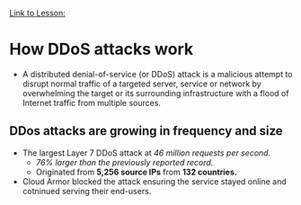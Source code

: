 [Link to Lesson:](https://www.cloudskillsboost.google/paths/15/course_templates/88/video/483851)

# How DDoS attacks work
- A distributed denial-of-service (or DDoS) attack is a malicious attempt to disrupt normal traffic of a targeted server, service or network by overwhelming the target or its surrounding infrastructure with a flood of Internet traffic from multiple sources.

## DDos attacks are growing in frequency and size
- The largest Layer 7 DDoS attack at *46 million requests per second.*
    - *76% larger than the previously reported record.*
    - Originated from **5,256 source IPs** from **132 countries.**
- Cloud Armor blocked the attack ensuring the service stayed online and cotninued serving their end-users.

